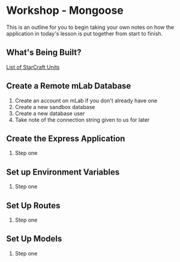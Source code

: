 # Workshop - Mongoose

This is an outline for you to begin taking your own notes on how the application in today's lesson is put together from start to finish. 

## What's Being Built?

[List of StarCraft Units](http://starcraft.wikia.com/wiki/List_of_StarCraft_II_units)

## Create a Remote mLab Database

1. Create an account on mLab if you don't already have one
2. Create a new sandbox database 
3. Create a new database user
4. Take note of the connection string given to us for later

## Create the Express Application 

1. Step one

## Set up Environment Variables

1. Step one

## Set Up Routes

1. Step one

## Set Up Models

1. Step one
